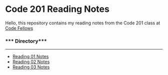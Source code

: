 # Code 201 Reading Notes


Hello, this repository contains my reading notes from the Code 201 class at [Code Fellows](https://www.codefellows.org)


### *** Directory***

****************

- [Reading 01 Notes]()
- [Reading 02 Notes]()
- [Reading 03 Notes]()

